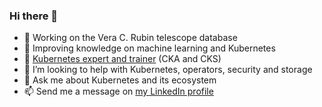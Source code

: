 ### Hi there 👋

- 🔭 Working on the Vera C. Rubin telescope database
- 🌱 Improving knowledge on machine learning and Kubernetes
- 👯 [Kubernetes expert and trainer](https://k8s-school.fr) (CKA and CKS)  
- 🤔 I’m looking to help with Kubernetes, operators, security and storage
- 💬 Ask me about Kubernetes and its ecosystem
- 📫 Send me a message on [my LinkedIn profile](https://www.linkedin.com/in/fabrice-jammes-5b29b042/)


<!--
**fjammes/fjammes** is a ✨ _special_ ✨ repository because its `README.md` (this file) appears on your GitHub profile.

Here are some ideas to get you started:

- 🔭 I’m currently working on ...
- 🌱 I’m currently learning ...
- 👯 I’m looking to collaborate on ...
- 🤔 I’m looking for help with ...
- 💬 Ask me about ...
- 📫 How to reach me: ...
- 😄 Pronouns: ...
- ⚡ Fun fact: ...
-->
